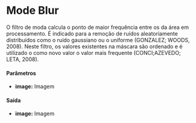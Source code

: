 # Mode Blur

O filtro de moda calcula o ponto de maior frequência entre os da área em processamento. É indicado para a remoção de ruídos aleatoriamente distribuídos como o ruído gaussiano ou o uniforme (GONZALEZ; WOODS, 2008). Neste filtro, os valores existentes na máscara são ordenado e é utilizado o como novo valor o valor mais frequente (CONCI;AZEVEDO; LETA, 2008).

#### Parâmetros
* __image:__ Imagem

#### Saída
* __image:__ Imagem
